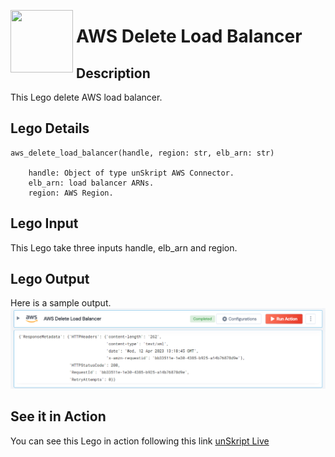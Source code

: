 [<img align="left" src="https://unskript.com/assets/favicon.png" width="100" height="100" style="padding-right: 5px">](https://unskript.com/assets/favicon.png) 
<h1>AWS Delete Load Balancer</h1>

## Description
This Lego delete AWS load balancer.


## Lego Details

    aws_delete_load_balancer(handle, region: str, elb_arn: str)

        handle: Object of type unSkript AWS Connector.
        elb_arn: load balancer ARNs.
        region: AWS Region.

## Lego Input
This Lego take three inputs handle, elb_arn and region.

## Lego Output
Here is a sample output.
<img src="./1.png">

## See it in Action

You can see this Lego in action following this link [unSkript Live](https://us.app.unskript.io)